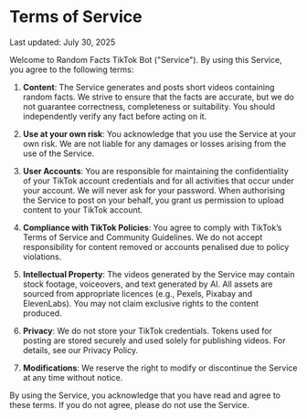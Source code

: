 # Terms of Service

Last updated: July 30, 2025

Welcome to Random Facts TikTok Bot ("Service"). By using this Service, you agree to the following terms:

1. **Content**: The Service generates and posts short videos containing random facts. We strive to ensure that the facts are accurate, but we do not guarantee correctness, completeness or suitability. You should independently verify any fact before acting on it.

2. **Use at your own risk**: You acknowledge that you use the Service at your own risk. We are not liable for any damages or losses arising from the use of the Service.

3. **User Accounts**: You are responsible for maintaining the confidentiality of your TikTok account credentials and for all activities that occur under your account. We will never ask for your password. When authorising the Service to post on your behalf, you grant us permission to upload content to your TikTok account.

4. **Compliance with TikTok Policies**: You agree to comply with TikTok’s Terms of Service and Community Guidelines. We do not accept responsibility for content removed or accounts penalised due to policy violations.

5. **Intellectual Property**: The videos generated by the Service may contain stock footage, voiceovers, and text generated by AI. All assets are sourced from appropriate licences (e.g., Pexels, Pixabay and ElevenLabs). You may not claim exclusive rights to the content produced.

6. **Privacy**: We do not store your TikTok credentials. Tokens used for posting are stored securely and used solely for publishing videos. For details, see our Privacy Policy.

7. **Modifications**: We reserve the right to modify or discontinue the Service at any time without notice.

By using the Service, you acknowledge that you have read and agree to these terms. If you do not agree, please do not use the Service.

